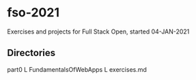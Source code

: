 # fso-2021
Exercises and projects for Full Stack Open, started 04-JAN-2021

## Directories

part0
  L FundamentalsOfWebApps
    L exercises.md
